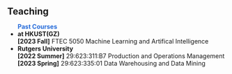 <h1 id="teaching"></h1>

<h2 style="margin: 30px 0px 10px;">Teaching</h2>

<ul>
<strong style="color: #276cda;">Past Courses</strong><br>
<li><strong>at HKUST(GZ)</strong><br>
<strong>[2023 Fall]</strong> FTEC 5050 Machine Learning and Artifical Intelligence<br></li>
<li><strong>Rutgers University</strong><br>
<strong>[2022 Summer]</strong> 29:623:311:B7 Production and Operations Management<br>
<strong>[2023 Spring]</strong> 29:623:335:01 Data Warehousing and Data Mining<br></li>
</ul>
